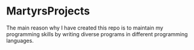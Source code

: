 MartyrsProjects
===============

The main reason why I have created this repo is to maintain my programming skills by writing diverse programs in different programming languages.
